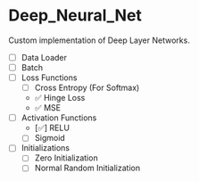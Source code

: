 # Deep_Neural_Net
Custom implementation of Deep Layer Networks.


- [ ] Data Loader
- [ ] Batch
- [ ] Loss Functions
  - [ ] Cross Entropy (For Softmax)
  - :white_check_mark: Hinge Loss
  - :white_check_mark: MSE
- [ ] Activation Functions
  - [:white_check_mark:] RELU 
  - [ ] Sigmoid
- [ ] Initializations
  - [ ] Zero Initialization
  - [ ] Normal Random Initialization
